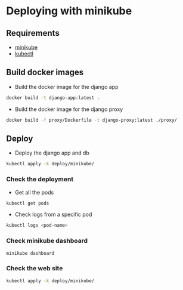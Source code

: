 # Deploying with minikube

## Requirements

- [minikube](https://minikube.sigs.k8s.io/)
- [kubectl](https://kubernetes.io/docs/tasks/tools/)

## Build docker images

- Build the docker image for the django app

```bash
docker build -t django-app:latest .
```

- Build the docker image for the django proxy

```bash
docker build -f proxy/Dockerfile -t django-proxy:latest ./proxy/
```

## Deploy

- Deploy the django app and db

```bash
kubectl apply -k deploy/minikube/
```

### Check the deployment

- Get all the pods

```bash
kubectl get pods
```

- Check logs from a specific pod

```bash
kubectl logs <pod-name>
```

### Check minikube dashboard

```bash
minikube dashboard
```

### Check the web site

```bash
kubectl apply -k deploy/minikube/
```
